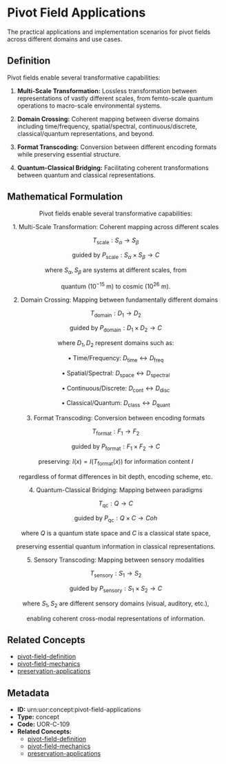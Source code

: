 # Pivot Field Applications

The practical applications and implementation scenarios for pivot fields across different domains and use cases.

## Definition

Pivot fields enable several transformative capabilities:

1. **Multi-Scale Transformation:** Lossless transformation between representations of vastly different scales, from femto-scale quantum operations to macro-scale environmental systems.

2. **Domain Crossing:** Coherent mapping between diverse domains including time/frequency, spatial/spectral, continuous/discrete, classical/quantum representations, and beyond.

3. **Format Transcoding:** Conversion between different encoding formats while preserving essential structure.

4. **Quantum-Classical Bridging:** Facilitating coherent transformations between quantum and classical representations.

## Mathematical Formulation

$$
\text{Pivot fields enable several transformative capabilities:}
$$

$$
\text{1. Multi-Scale Transformation: Coherent mapping across different scales}
$$

$$
T_{\text{scale}}: S_\alpha \to S_\beta
$$

$$
\text{   guided by } P_{\text{scale}}: S_\alpha \times S_\beta \to C
$$

$$
\text{   where } S_\alpha, S_\beta \text{ are systems at different scales, from}
$$

$$
\text{   quantum (} 10^{-15} \text{ m) to cosmic (} 10^{26} \text{ m).}
$$

$$
\text{2. Domain Crossing: Mapping between fundamentally different domains}
$$

$$
T_{\text{domain}}: D_1 \to D_2
$$

$$
\text{   guided by } P_{\text{domain}}: D_1 \times D_2 \to C
$$

$$
\text{   where } D_1, D_2 \text{ represent domains such as:}
$$

$$
\text{   • Time/Frequency: } D_{\text{time}} \leftrightarrow D_{\text{freq}}
$$

$$
\text{   • Spatial/Spectral: } D_{\text{space}} \leftrightarrow D_{\text{spectral}}
$$

$$
\text{   • Continuous/Discrete: } D_{\text{cont}} \leftrightarrow D_{\text{disc}}
$$

$$
\text{   • Classical/Quantum: } D_{\text{class}} \leftrightarrow D_{\text{quant}}
$$

$$
\text{3. Format Transcoding: Conversion between encoding formats}
$$

$$
T_{\text{format}}: F_1 \to F_2
$$

$$
\text{   guided by } P_{\text{format}}: F_1 \times F_2 \to C
$$

$$
\text{   preserving: } I(x) = I(T_{\text{format}}(x)) \text{ for information content } I
$$

$$
\text{   regardless of format differences in bit depth, encoding scheme, etc.}
$$

$$
\text{4. Quantum-Classical Bridging: Mapping between paradigms}
$$

$$
T_{\text{qc}}: Q \to C
$$

$$
\text{   guided by } P_{\text{qc}}: Q \times C \to Coh
$$

$$
\text{   where } Q \text{ is a quantum state space and } C \text{ is a classical state space,}
$$

$$
\text{   preserving essential quantum information in classical representations.}
$$

$$
\text{5. Sensory Transcoding: Mapping between sensory modalities}
$$

$$
T_{\text{sensory}}: S_1 \to S_2
$$

$$
\text{   guided by } P_{\text{sensory}}: S_1 \times S_2 \to C
$$

$$
\text{   where } S_1, S_2 \text{ are different sensory domains (visual, auditory, etc.),}
$$

$$
\text{   enabling coherent cross-modal representations of information.}
$$

## Related Concepts

- [pivot-field-definition](./pivot-field-definition.md)
- [pivot-field-mechanics](./pivot-field-mechanics.md)
- [preservation-applications](./preservation-applications.md)

## Metadata

- **ID:** urn:uor:concept:pivot-field-applications
- **Type:** concept
- **Code:** UOR-C-109
- **Related Concepts:**
  - [pivot-field-definition](./pivot-field-definition.md)
  - [pivot-field-mechanics](./pivot-field-mechanics.md)
  - [preservation-applications](./preservation-applications.md)
